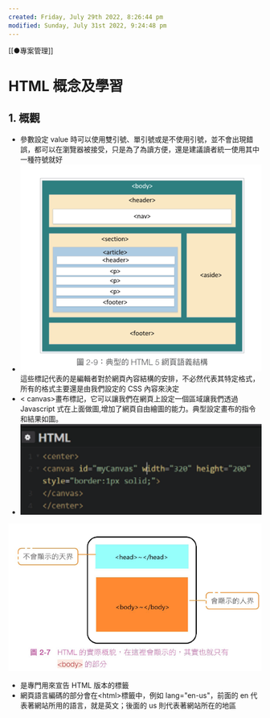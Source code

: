 ```yaml
---
created: Friday, July 29th 2022, 8:26:44 pm
modified: Sunday, July 31st 2022, 9:24:48 pm
---
```

[[●專案管理]]
# HTML 概念及學習 


## 1. 概觀
- 參數設定 value 時可以使用雙引號、單引號或是不使用引號，並不會出現錯誤，都可以在瀏覽器被接受，只是為了為讀方便，還是建議讀者統一使用其中一種符號就好
- ![01|600](https://raw.githubusercontent.com/hoonsor/upgit-Obsidian/main/2022/07/29/upgit_20220729_1659099714.png)
這些標記代表的是編輯者對於網頁內容結構的安排，不必然代表其特定格式，所有的格式主要還是由我們設定的 CSS 內容來決定
- < canvas>畫布標記，它可以讓我們在網頁上設定一個區域讓我們透過 Javascript 式在上面做圖,增加了網頁自由繪圖的能力。典型設定畫布的指令和結果如圖。
- ![01|400](https://raw.githubusercontent.com/hoonsor/upgit-Obsidian/main/2022/07/29/upgit_20220729_1659101203.png)

![01|700](https://raw.githubusercontent.com/hoonsor/upgit-Obsidian/main/2022/07/31/upgit_20220731_1659273305.png)


- <!doctype html> 是專門用來宣告 HTML 版本的標籤
- 網頁語言編碼的部分會在\<html>標籤中，例如 lang="en-us"，前面的 en 代表著網站所用的語言，就是英文；後面的 us 則代表著網站所在的地區



